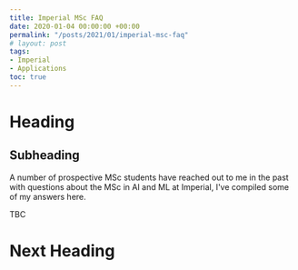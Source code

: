 ```yaml
---
title: Imperial MSc FAQ
date: 2020-01-04 00:00:00 +00:00
permalink: "/posts/2021/01/imperial-msc-faq"
# layout: post
tags:
- Imperial
- Applications
toc: true
---
```

# Heading
## Subheading
A number of prospective MSc students have reached out to me in the past with questions about the MSc in AI and ML at Imperial, I've compiled some of my answers here.

TBC

# Next Heading